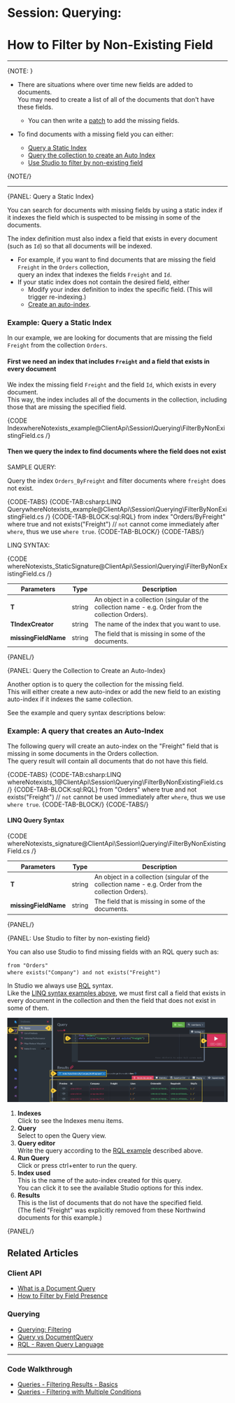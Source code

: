 ﻿# Session: Querying: 
# How to Filter by Non-Existing Field  

---

{NOTE: }

* There are situations where over time new fields are added to documents.  
  You may need to create a list of all of the documents that don't have these fields.  
   * You can then write a [patch](../../../client-api/operations/patching/set-based#update-by-static-index-query-result) 
     to add the missing fields.

* To find documents with a missing field you can either:
   * [Query a Static Index](../../../client-api/session/querying/how-to-filter-by-non-existing-field#query-a-static-index)  
   * [Query the collection to create an Auto Index](../../../client-api/session/querying/how-to-filter-by-non-existing-field#query-the-collection-to-create-an-auto-index) 
   * [Use Studio to filter by non-existing field](../../../client-api/session/querying/how-to-filter-by-non-existing-field#use-studio-to-filter-by-non-existing-field)  


{NOTE/}

---

{PANEL: Query a Static Index}

You can search for documents with missing fields by using a static index if it indexes the field which is 
suspected to be missing in some of the documents.  

The index definition must also index a field that exists in every document (such as `Id`) so that all documents will be indexed.  

* For example, if you want to find documents that are missing the field `Freight` in the `Orders` collection,  
  query an index that indexes the fields `Freight` and `Id`. 
* If your static index does not contain the desired field, either
   * Modify your index definition to index the specific field.  (This will trigger re-indexing.)
   * [Create an auto-index](../../../client-api/session/querying/how-to-filter-by-non-existing-field#query-the-collection-to-create-an-auto-index). 
     
### Example: Query a Static Index

In our example, we are looking for documents that are missing the field `Freight` from the collection `Orders`.  

#### First we need an index that includes `Freight` and a field that exists in every document

We index the missing field `Freight` and the field `Id`, which exists in every document.  
This way, the index includes all of the documents in the collection, 
including those that are missing the specified field.

{CODE IndexwhereNotexists_example@ClientApi\Session\Querying\FilterByNonExistingField.cs /}

#### Then we query the index to find documents where the field does not exist

SAMPLE QUERY:

Query the index `Orders_ByFreight` and filter documents where `freight` does not exist.  

{CODE-TABS}
{CODE-TAB:csharp:LINQ QuerywhereNotexists_example@ClientApi\Session\Querying\FilterByNonExistingField.cs /}
{CODE-TAB-BLOCK:sql:RQL}
from index "Orders/ByFreight"
where true and not exists("Freight")
// `not` cannot come immediately after `where`, thus we use `where true`.
{CODE-TAB-BLOCK/}
{CODE-TABS/}

LINQ SYNTAX:

{CODE whereNotexists_StaticSignature@ClientApi\Session\Querying\FilterByNonExistingField.cs /}

| Parameters | Type | Description |
| -- | - | -- |
| **T** | string | An object in a collection (singular of the collection name - e.g. Order from the collection Orders). |
| **TIndexCreator** | string | The name of the index that you want to use. |
| **missingFieldName**| string | The field that is missing in some of the documents. |


{PANEL/}

{PANEL: Query the Collection to Create an Auto-Index}

Another option is to query the collection for the missing field.  
This will either create a new auto-index or add the new field to an existing auto-index if it indexes the same collection.  

See the example and query syntax descriptions below:

### Example: A query that creates an Auto-Index

The following query will create an auto-index on the "Freight" field 
that is missing in some documents in the Orders collection.  
The query result will contain all documents that do not have this field.  

{CODE-TABS}
{CODE-TAB:csharp:LINQ whereNotexists_1@ClientApi\Session\Querying\FilterByNonExistingField.cs /}
{CODE-TAB-BLOCK:sql:RQL}
from "Orders" 
where true and not exists("Freight")
// `not` cannot be used immediately after `where`, thus we use `where true`.
{CODE-TAB-BLOCK/}
{CODE-TABS/}

#### LINQ Query Syntax

{CODE whereNotexists_signature@ClientApi\Session\Querying\FilterByNonExistingField.cs /}

| Parameters | Type | Description |
| -- | - | -- |
| **T** | string | An object in a collection (singular of the collection name - e.g. Order from the collection Orders). |
| **missingFieldName** | string | The field that is missing in some of the documents. |


{PANEL/}


{PANEL: Use Studio to filter by non-existing field}

You can also use Studio to find missing fields with an RQL query such as:  

```
from "Orders"  
where exists("Company") and not exists("Freight")
```

In Studio we always use [RQL](../../../client-api/session/querying/what-is-rql) syntax.  
Like the [LINQ syntax examples above](../../../client-api/session/querying/how-to-filter-by-non-existing-field#query-a-static-index), 
we must first call a field that exists in every document in the collection 
and then the field that does not exist in some of them.

![List Documents Without a Specified Field](images/non-existing-field-studio-rql.png "List Documents Without a Specified Field")

1. **Indexes**  
   Click to see the Indexes menu items.
2. **Query**  
   Select to open the Query view.
3. **Query editor**  
   Write the query according to the [RQL example](../../../client-api/session/querying/how-to-filter-by-non-existing-field#example-a-query-that-creates-an-auto-index) described above.  
4. **Run Query**  
   Click or press ctrl+enter to run the query.
5. **Index used**  
   This is the name of the auto-index created for this query.  
   You can click it to see the available Studio options for this index.  
6. **Results**  
   This is the list of documents that do not have the specified field.  
   (The field "Freight" was explicitly removed from these Northwind documents for this example.)

{PANEL/}

## Related Articles

### Client API

- [What is a Document Query](../../../client-api/session/querying/document-query/what-is-document-query)
- [How to Filter by Field Presence](../../../client-api/session/querying/how-to-filter-by-field)

### Querying

- [Querying: Filtering](../../../indexes/querying/filtering)
- [Query vs DocumentQuery](../../../client-api/session/querying/document-query/query-vs-document-query)
- [RQL - Raven Query Language](../../../client-api/session/querying/what-is-rql)

---

### Code Walkthrough

- [Queries - Filtering Results - Basics](https://demo.ravendb.net/demos/csharp/queries/filtering-results-basics)
- [Queries - Filtering with Multiple Conditions](https://demo.ravendb.net/demos/csharp/queries/filtering-results-multiple-conditions)
